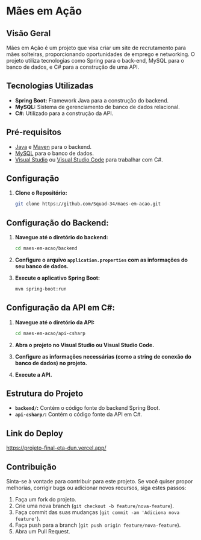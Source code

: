 # Mães em Ação

## Visão Geral

Mães em Ação é um projeto que visa criar um site de recrutamento para mães solteiras, proporcionando oportunidades de emprego e networking. O projeto utiliza tecnologias como Spring para o back-end, MySQL para o banco de dados, e C# para a construção de uma API.

## Tecnologias Utilizadas

- **Spring Boot:** Framework Java para a construção do backend.
- **MySQL:** Sistema de gerenciamento de banco de dados relacional.
- **C#:** Utilizado para a construção da API.

## Pré-requisitos

- [Java](https://www.java.com/) e [Maven](https://maven.apache.org/) para o backend.
- [MySQL](https://www.mysql.com/) para o banco de dados.
- [Visual Studio](https://visualstudio.microsoft.com/) ou [Visual Studio Code](https://code.visualstudio.com/) para trabalhar com C#.

## Configuração

1. **Clone o Repositório:**

   ```bash
   git clone https://github.com/Squad-34/maes-em-acao.git
   
## Configuração do Backend:

1. **Navegue até o diretório do backend:**

    ```bash
    cd maes-em-acao/backend
    ```

2. **Configure o arquivo `application.properties` com as informações do seu banco de dados.**

3. **Execute o aplicativo Spring Boot:**

    ```bash
    mvn spring-boot:run
    ```

## Configuração da API em C#:

1. **Navegue até o diretório da API:**

    ```bash
    cd maes-em-acao/api-csharp
    ```

2. **Abra o projeto no Visual Studio ou Visual Studio Code.**

3. **Configure as informações necessárias (como a string de conexão do banco de dados) no projeto.**

4. **Execute a API.**

## Estrutura do Projeto

- **`backend/`:** Contém o código fonte do backend Spring Boot.
- **`api-csharp/`:** Contém o código fonte da API em C#.

## Link do Deploy

https://projeto-final-eta-dun.vercel.app/

## Contribuição

Sinta-se à vontade para contribuir para este projeto. Se você quiser propor melhorias, corrigir bugs ou adicionar novos recursos, siga estes passos:

1. Faça um fork do projeto.
2. Crie uma nova branch (`git checkout -b feature/nova-feature`).
3. Faça commit das suas mudanças (`git commit -am 'Adiciona nova feature'`).
4. Faça push para a branch (`git push origin feature/nova-feature`).
5. Abra um Pull Request.



